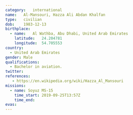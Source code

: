 ```yaml
---
category:	international
name:	Al-Mansouri, Hazza Ali Abdan Khalfan
type:	civilian
dob:	1983-12-13
birthplace:
  - name:	Al Wathba, Abu Dhabi, United Arab Emirates
    latitude:	24.204781
    longitude:	54.705553
country:
  - United Arab Emirates
gender:	Male
qualifications:
  - Bachelor in aviation.
twitter:
references:
   - https://en.wikipedia.org/wiki/Hazza_Al_Mansouri
missions:
  - name: Soyuz MS-15
    time_start: 2019-09-25T13:57Z
    time_end:
evas:
---
```

